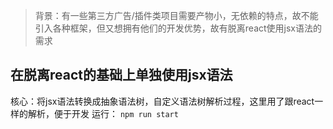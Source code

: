 <!--
 * @Author: haorongzheng
 * @Date: 2022-01-02 15:01:49
 * @LastEditTime: 2022-01-02 15:29:48
 * @LastEditors: haorongzheng
 * @Description: 
 * @FilePath: /single-jsx/README.md
 * 保佑代码永无bug
-->
> 背景：有一些第三方广告/插件类项目需要产物小，无依赖的特点，故不能引入各种框架，但又想拥有他们的开发优势，故有脱离react使用jsx语法的需求
## 在脱离react的基础上单独使用jsx语法

核心：将jsx语法转换成抽象语法树，自定义语法树解析过程，这里用了跟react一样的解析，便于开发
运行： `npm run start`
